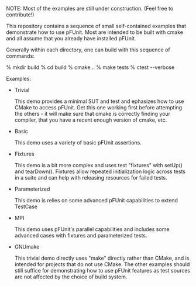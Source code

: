 NOTE: Most of the examples are still under construction.  (Feel free
to contribute!)

This repository contains a sequence of small self-contained examples
that demonstrate how to use pFUnit.  Most are intended to be built
with cmake and all assume that you already have installed pFUnit.

Generally within each directory, one can build with this sequence of
commands:

% mkdir build
% cd build
% cmake ..
% make tests
% ctest --verbose




Examples:


 - Trivial

      This demo provides a minimal SUT and test and ephasizes how to
      use CMake to access pFUnit.  Get this one working first before
      attempting the others - it will make sure that cmake is
      correctly finding your compiler, that you have a recent enough
      version of cmake, etc.

 - Basic

      This demo uses a variety of basic pFUnit assertions.


 - Fixtures

      This demo is a bit more complex and uses test "fixtures" with setUp() and tearDown().  Fixtures
      allow repeated initialization logic across tests in a suite and can help with releasing resources for
      failed tests.

 - Parameterized

      This demo is relies on some advanced pFUnit capabilities to extend TestCase
      

 - MPI

      This demo uses pFUnit's parallel capabilities and includes some
      advanced cases with fixtures and parameterized tests.


 - GNUmake

      This trivial demo directly uses "make" directly rather than
      CMake, and is intended for projects that do not use CMake.  The
      other examples should still suffice for demonstrating how to use
      pFUnit features as test sources are not affected by the choice of
      build system.


